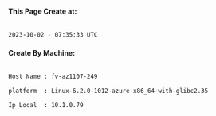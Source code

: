 
   
#### This Page Create at:

```bash

2023-10-02 - 07:35:33 UTC

```

#### Create By Machine:

```bash

Host Name : fv-az1107-249

platform  : Linux-6.2.0-1012-azure-x86_64-with-glibc2.35

Ip Local  : 10.1.0.79

```

